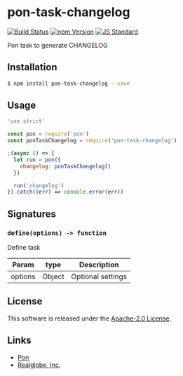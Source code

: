 pon-task-changelog
==========

<!---
This file is generated by ape-tmpl. Do not update manually.
--->

<!-- Badge Start -->
<a name="badges"></a>

[![Build Status][bd_travis_shield_url]][bd_travis_url]
[![npm Version][bd_npm_shield_url]][bd_npm_url]
[![JS Standard][bd_standard_shield_url]][bd_standard_url]

[bd_repo_url]: https://github.com/realglobe-Inc/pon-task-changelog
[bd_travis_url]: http://travis-ci.org/realglobe-Inc/pon-task-changelog
[bd_travis_shield_url]: http://img.shields.io/travis/realglobe-Inc/pon-task-changelog.svg?style=flat
[bd_travis_com_url]: http://travis-ci.com/realglobe-Inc/pon-task-changelog
[bd_travis_com_shield_url]: https://api.travis-ci.com/realglobe-Inc/pon-task-changelog.svg?token=
[bd_license_url]: https://github.com/realglobe-Inc/pon-task-changelog/blob/master/LICENSE
[bd_codeclimate_url]: http://codeclimate.com/github/realglobe-Inc/pon-task-changelog
[bd_codeclimate_shield_url]: http://img.shields.io/codeclimate/github/realglobe-Inc/pon-task-changelog.svg?style=flat
[bd_codeclimate_coverage_shield_url]: http://img.shields.io/codeclimate/coverage/github/realglobe-Inc/pon-task-changelog.svg?style=flat
[bd_gemnasium_url]: https://gemnasium.com/realglobe-Inc/pon-task-changelog
[bd_gemnasium_shield_url]: https://gemnasium.com/realglobe-Inc/pon-task-changelog.svg
[bd_npm_url]: http://www.npmjs.org/package/pon-task-changelog
[bd_npm_shield_url]: http://img.shields.io/npm/v/pon-task-changelog.svg?style=flat
[bd_standard_url]: http://standardjs.com/
[bd_standard_shield_url]: https://img.shields.io/badge/code%20style-standard-brightgreen.svg

<!-- Badge End -->


<!-- Description Start -->
<a name="description"></a>

Pon task to generate CHANGELOG

<!-- Description End -->


<!-- Overview Start -->
<a name="overview"></a>



<!-- Overview End -->


<!-- Sections Start -->
<a name="sections"></a>

<!-- Section from "doc/guides/01.Installation.md.hbs" Start -->

<a name="section-doc-guides-01-installation-md"></a>

Installation
-----

```bash
$ npm install pon-task-changelog --save
```


<!-- Section from "doc/guides/01.Installation.md.hbs" End -->

<!-- Section from "doc/guides/02.Usage.md.hbs" Start -->

<a name="section-doc-guides-02-usage-md"></a>

Usage
---------

```javascript
'use strict'

const pon = require('pon')
const ponTaskChangelog = require('pon-task-changelog')

;(async () => {
  let run = pon({
    changelog: ponTaskChangelog()
  })

  run('changelog')
}).catch((err) => console.error(err))

```


<!-- Section from "doc/guides/02.Usage.md.hbs" End -->

<!-- Section from "doc/guides/03.Signature.md.hbs" Start -->

<a name="section-doc-guides-03-signature-md"></a>

Signatures
---------


### `define(options) -> function`

Define task

| Param | type | Description |
| ---- | --- | ----------- |
| options | Object |  Optional settings |



<!-- Section from "doc/guides/03.Signature.md.hbs" End -->


<!-- Sections Start -->


<!-- LICENSE Start -->
<a name="license"></a>

License
-------
This software is released under the [Apache-2.0 License](https://github.com/realglobe-Inc/pon-task-changelog/blob/master/LICENSE).

<!-- LICENSE End -->


<!-- Links Start -->
<a name="links"></a>

Links
------

+ [Pon][pon_url]
+ [Realglobe, Inc.][realglobe,_inc__url]

[pon_url]: https://github.com/realglobe-Inc/pon
[realglobe,_inc__url]: http://realglobe.jp

<!-- Links End -->
